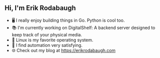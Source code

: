 ## Hi, I'm Erik Rodabaugh
- 🖥️ I really enjoy building things in Go. Python is cool too.
- 📚 I'm currently working on DigitalShelf: A backend server designed to keep track of your physical media.
- 🐧 Linux is my favorite operating system.
- 🤖 I find automation very satisfying.
- 🌐 Check out my blog at https://erikrodabaugh.com
